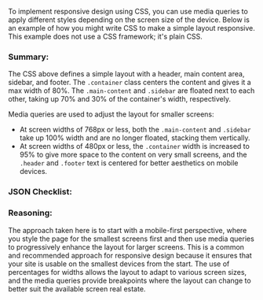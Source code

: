 To implement responsive design using CSS, you can use media queries to apply different styles depending on the screen size of the device. Below is an example of how you might write CSS to make a simple layout responsive. This example does not use a CSS framework; it's plain CSS.


### Summary:

The CSS above defines a simple layout with a header, main content area, sidebar, and footer. The `.container` class centers the content and gives it a max width of 80%. The `.main-content` and `.sidebar` are floated next to each other, taking up 70% and 30% of the container's width, respectively.

Media queries are used to adjust the layout for smaller screens:

- At screen widths of 768px or less, both the `.main-content` and `.sidebar` take up 100% width and are no longer floated, stacking them vertically.
- At screen widths of 480px or less, the `.container` width is increased to 95% to give more space to the content on very small screens, and the `.header` and `.footer` text is centered for better aesthetics on mobile devices.

### JSON Checklist:


### Reasoning:

The approach taken here is to start with a mobile-first perspective, where you style the page for the smallest screens first and then use media queries to progressively enhance the layout for larger screens. This is a common and recommended approach for responsive design because it ensures that your site is usable on the smallest devices from the start. The use of percentages for widths allows the layout to adapt to various screen sizes, and the media queries provide breakpoints where the layout can change to better suit the available screen real estate.